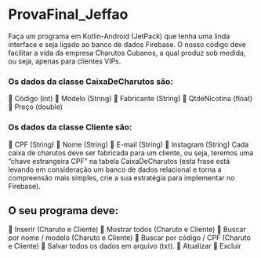 # ProvaFinal_Jeffao

Faça um programa em Kotlin-Android (JetPack) que tenha uma linda interface e seja ligado ao banco de dados
Firebase. O nosso código deve facilitar a vida da empresa Charutos Cubanos, a qual produz sob medida, ou
seja, apenas para clientes VIPs. 
### Os dados da classe CaixaDeCharutos são:
   Código (int)
   Modelo (String)
   Fabricante (String)
   QtdeNicotina (float)
   Preço (double)
### Os dados da classe Cliente são:
   CPF (String)
   Nome (String)
   E-mail (String)
   Instagram (String)
Cada caixa de charutos deve ser fabricada para um cliente, ou seja, teremos uma “chave estrangeira CPF” na
tabela CaixaDeCharutos (esta frase está levando em consideração um banco de dados relacional e torna a
compreensão mais simples, crie a sua estratégia para implementar no Firebase).

## O seu programa deve:
   Inserir (Charuto e Cliente)
   Mostrar todos (Charuto e Cliente)
   Buscar por nome / modelo (Charuto e Cliente)
   Buscar por código / CPF (Charuto e Cliente)
   Salvar todos os dados em arquivo (txt).
   Atualizar
   Excluir 
